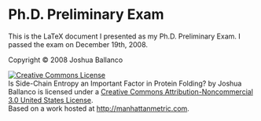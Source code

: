Ph.D. Preliminary Exam
======================
This is the LaTeX document I presented as my Ph.D. Preliminary Exam. I passed the exam on December 19th, 2008.

Copyright &copy; 2008 Joshua Ballanco

<a rel="license" href="http://creativecommons.org/licenses/by-nc/3.0/us/"><img alt="Creative Commons License" style="border-width:0" src="http://i.creativecommons.org/l/by-nc/3.0/us/88x31.png" /></a><br /><span xmlns:dc="http://purl.org/dc/elements/1.1/" href="http://purl.org/dc/dcmitype/Text" property="dc:title" rel="dc:type">Is Side-Chain Entropy an Important Factor in Protein Folding?</span> by <span xmlns:cc="http://creativecommons.org/ns#" property="cc:attributionName">Joshua Ballanco</span> is licensed under a <a rel="license" href="http://creativecommons.org/licenses/by-nc/3.0/us/">Creative Commons Attribution-Noncommercial 3.0 United States License</a>.<br />Based on a work hosted at <a xmlns:dc="http://purl.org/dc/elements/1.1/" href="http://manhattanmetric.com/Ph.D.-Preliminary-Exam-Paper/prelim.html" rel="dc:source">http://manhattanmetric.com</a>.

